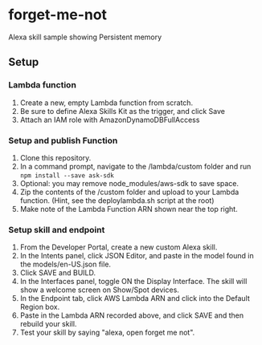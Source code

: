 # forget-me-not
Alexa skill sample showing Persistent memory

## Setup

### Lambda function
1. Create a new, empty Lambda function from scratch.
1. Be sure to define Alexa Skills Kit as the trigger, and click Save
1. Attach an IAM role with AmazonDynamoDBFullAccess


### Setup and publish Function
1. Clone this repository.
1. In a command prompt, navigate to the /lambda/custom folder and run ```npm install --save ask-sdk```
1. Optional: you may remove node_modules/aws-sdk to save space.
1. Zip the contents of the /custom folder and upload to your Lambda function.  (Hint, see the deploylambda.sh script at the root)
1. Make note of the Lambda Function ARN shown near the top right.

### Setup skill and endpoint
1. From the Developer Portal, create a new custom Alexa skill.
1. In the Intents panel, click JSON Editor, and paste in the model found in the models/en-US.json file.
1. Click SAVE and BUILD.
1. In the Interfaces panel, toggle ON the Display Interface.  The skill will show a welcome screen on Show/Spot devices.
1. In the Endpoint tab, click AWS Lambda ARN and click into the Default Region box.
1. Paste in the Lambda ARN recorded above, and click SAVE and then rebuild your skill.
1. Test your skill by saying "alexa, open forget me not".
